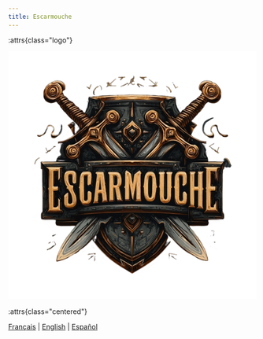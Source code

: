 ```yaml
---
title: Escarmouche
---
```


<style>
.logo {
  text-align: center;
}

.logo > img {
  width: 300px;
}

.centered {
  text-align: center;
  font-size: 1.5em;
}

.columns > .column.is-2-desktop {
  display: none;
}

.columns > .column.is-10-desktop {
  width: 100%;
}
</style>

:attrs{class="logo"}

![](../../resources/logo.png)

:attrs{class="centered"}

[Français](https://bornholm.github.io/escarmouche/fr-FR/) | [English](https://bornholm.github.io/escarmouche/en-EN/) | [Español](https://bornholm.github.io/escarmouche/es-ES/)
